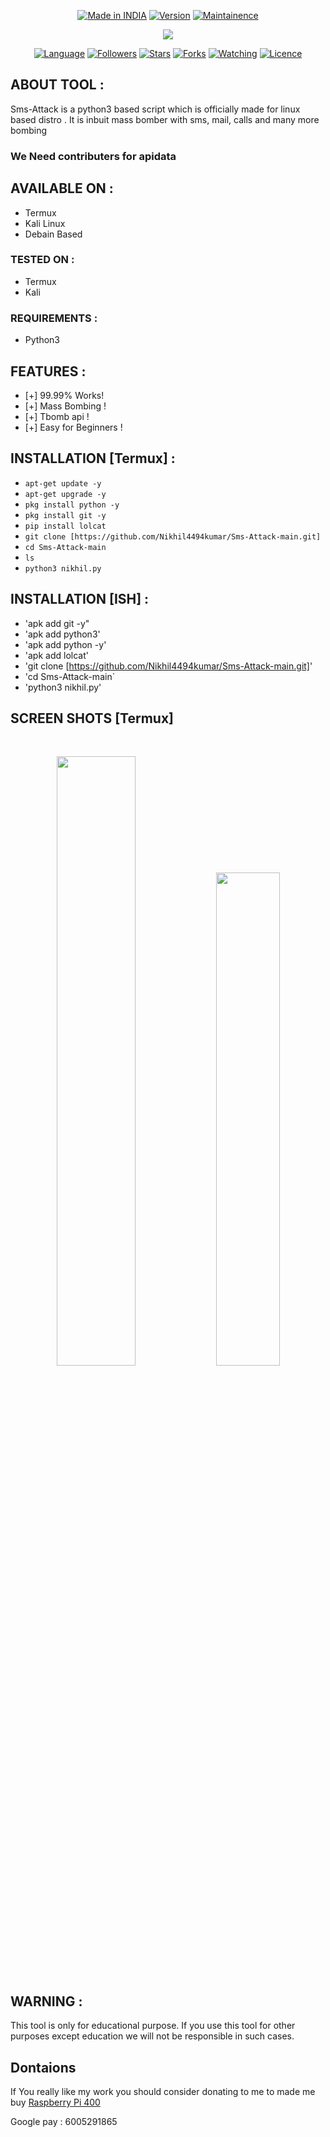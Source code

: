 </p>
<p align="center">
<a href="https://bit.ly/2BNk3P1"><img title="Made in INDIA" src="https://img.shields.io/badge/Nikhil Kumar-green.svg"></a>
<a href="https://bit.ly/2BNk3P1"><img title="Version" src="https://img.shields.io/badge/Version-1.0-green.svg?style=flat-square"></a>
<a href="https://bit.ly/2BNk3P1"><img title="Maintainence" src="https://img.shields.io/badge/Maintained%3F-yes-green.svg"></a>
</p>
<p align="center">
</p>


<p align="center">

<img src="https://github.com/T-Dynamos/T-Dynamos/raw/main/bin/IMG_20211001_131953.jpg"/>




</p>





 


<p align="center">
<a href="https://github.com/T-Dynamos"><img title="Language" src="https://img.shields.io/badge/Made%20with-python3-1f425f.svg?v=103"></a>
<a href="https://github.com/T-Dynamos"><img title="Followers" src="https://img.shields.io/github/followers/T-Dynamos?color=blue&style=flat-square"></a>
<a href="https://github.com/T-Dynamos"><img title="Stars" src="https://img.shields.io/github/stars/T-Dynamos/BaapG-Attack?color=red&style=flat-square"></a>
<a href="https://github.com/T-Dynamos"><img title="Forks" src="https://img.shields.io/github/forks/T-Dynamos/BaapG-Attack?color=red&style=flat-square"></a>
<a href="https://github.com/T-Dynamos"><img title="Watching" src="https://img.shields.io/github/watchers/T-Dynamos/BaapG-Attack?label=Watchers&color=blue&style=flat-square"></a>
<a href="https://github.com/T-Dynamos"><img title="Licence" src="https://img.shields.io/badge/License-MIT-blue.svg"></a>
</p>

## ABOUT TOOL :

Sms-Attack is a python3 based script which is officially made for linux based distro . It is inbuit mass bomber with sms, mail, calls and many more bombing 
### We Need contributers for apidata

## AVAILABLE ON :

* Termux
* Kali Linux
* Debain Based

### TESTED ON :

* Termux
* Kali

### REQUIREMENTS :
* Python3

## FEATURES :
* [+] 99.99% Works!
* [+] Mass Bombing !
* [+] Tbomb api !
* [+] Easy for Beginners !

## INSTALLATION [Termux] :

* `apt-get update -y`
* `apt-get upgrade -y`
* `pkg install python -y`
* `pkg install git -y`
* `pip install lolcat`
* `git clone [https://github.com/Nikhil4494kumar/Sms-Attack-main.git]`
* `cd Sms-Attack-main`
* `ls`
* `python3 nikhil.py`

## INSTALLATION [ISH] :

* 'apk add git -y"
* 'apk add python3'
* 'apk add python -y'
* 'apk add lolcat'
* 'git clone [https://github.com/Nikhil4494kumar/Sms-Attack-main.git]'
* 'cd Sms-Attack-main`
* 'python3 nikhil.py'


## SCREEN SHOTS [Termux]

<br>
<p align="center">
<img width="50%" src="https://github.com/T-Dynamos/T-Dynamos/raw/main/bin/Screenshot_2021-10-01-13-03-59-944_com.termux.jpg"/>
<img width="45%" src="https://github.com/T-Dynamos/T-Dynamos/raw/main/bin/Screenshot_2021-10-01-13-19-08-100_com.termux.jpg"/>
</p>


## WARNING : 
This tool is only for educational purpose. If you use this tool for other purposes except education we will not be responsible in such cases.

## Dontaions

If You really like my work you should consider donating to me to made me buy [Raspberry Pi 400](https://www.electronicscomp.com/raspberry-pi-400-personal-keyboard-computer-kit)

Google pay : 6005291865
